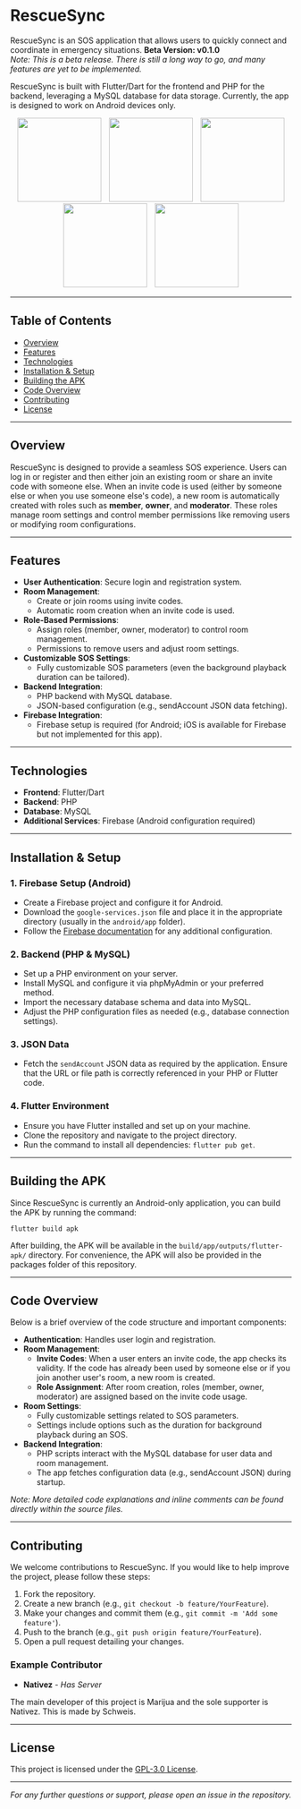 # RescueSync

RescueSync is an SOS application that allows users to quickly connect and coordinate in emergency situations. **Beta Version: v0.1.0**  
*Note: This is a beta release. There is still a long way to go, and many features are yet to be implemented.*

RescueSync is built with Flutter/Dart for the frontend and PHP for the backend, leveraging a MySQL database for data storage. Currently, the app is designed to work on Android devices only.

<!-- Insert application images/screenshots here -->
<p align="center">
  <img src="https://github.com/user-attachments/assets/d7dfc207-01b1-46d4-a0bf-3516400135a1" width="150" style="margin: 0 5px;" />
  <img src="https://github.com/user-attachments/assets/7fca7cea-5abf-462c-8992-f5b41e2dfc34" width="150" style="margin: 0 5px;" />
  <img src="https://github.com/user-attachments/assets/47a32429-2a52-4348-9c49-d9a9ee41ffcd" width="150" style="margin: 0 5px;" />
  <img src="https://github.com/user-attachments/assets/aedde814-977b-4ab0-822d-5df8f3657b88" width="150" style="margin: 0 5px;" />
  <img src="https://github.com/user-attachments/assets/4b1e7448-f614-4702-999c-43f9007eb7a5" width="150" style="margin: 0 5px;" />
</p>



---

## Table of Contents

- [Overview](#overview)
- [Features](#features)
- [Technologies](#technologies)
- [Installation & Setup](#installation--setup)
- [Building the APK](#building-the-apk)
- [Code Overview](#code-overview)
- [Contributing](#contributing)
- [License](#license)

---

## Overview

RescueSync is designed to provide a seamless SOS experience. Users can log in or register and then either join an existing room or share an invite code with someone else. When an invite code is used (either by someone else or when you use someone else's code), a new room is automatically created with roles such as **member**, **owner**, and **moderator**. These roles manage room settings and control member permissions like removing users or modifying room configurations.

---

## Features

- **User Authentication**: Secure login and registration system.
- **Room Management**: 
  - Create or join rooms using invite codes.
  - Automatic room creation when an invite code is used.
- **Role-Based Permissions**: 
  - Assign roles (member, owner, moderator) to control room management.
  - Permissions to remove users and adjust room settings.
- **Customizable SOS Settings**: 
  - Fully customizable SOS parameters (even the background playback duration can be tailored).
- **Backend Integration**: 
  - PHP backend with MySQL database.
  - JSON-based configuration (e.g., sendAccount JSON data fetching).
- **Firebase Integration**: 
  - Firebase setup is required (for Android; iOS is available for Firebase but not implemented for this app).

---

## Technologies

- **Frontend**: Flutter/Dart
- **Backend**: PHP
- **Database**: MySQL
- **Additional Services**: Firebase (Android configuration required)

---

## Installation & Setup

### 1. Firebase Setup (Android)

- Create a Firebase project and configure it for Android.
- Download the ```google-services.json``` file and place it in the appropriate directory (usually in the `android/app` folder).
- Follow the [Firebase documentation](https://firebase.google.com/docs/android/setup) for any additional configuration.

### 2. Backend (PHP & MySQL)

- Set up a PHP environment on your server.
- Install MySQL and configure it via phpMyAdmin or your preferred method.
- Import the necessary database schema and data into MySQL.
- Adjust the PHP configuration files as needed (e.g., database connection settings).

### 3. JSON Data

- Fetch the `sendAccount` JSON data as required by the application. Ensure that the URL or file path is correctly referenced in your PHP or Flutter code.

### 4. Flutter Environment

- Ensure you have Flutter installed and set up on your machine.
- Clone the repository and navigate to the project directory.
- Run the command to install all dependencies: ```flutter pub get```.

---

## Building the APK

Since RescueSync is currently an Android-only application, you can build the APK by running the command:

```flutter build apk```

After building, the APK will be available in the `build/app/outputs/flutter-apk/` directory. For convenience, the APK will also be provided in the packages folder of this repository.

---

## Code Overview

Below is a brief overview of the code structure and important components:

- **Authentication**: Handles user login and registration.
- **Room Management**: 
  - **Invite Codes**: When a user enters an invite code, the app checks its validity. If the code has already been used by someone else or if you join another user's room, a new room is created.
  - **Role Assignment**: After room creation, roles (member, owner, moderator) are assigned based on the invite code usage.
- **Room Settings**: 
  - Fully customizable settings related to SOS parameters.
  - Settings include options such as the duration for background playback during an SOS.
- **Backend Integration**: 
  - PHP scripts interact with the MySQL database for user data and room management.
  - The app fetches configuration data (e.g., sendAccount JSON) during startup.

*Note: More detailed code explanations and inline comments can be found directly within the source files.*

---

## Contributing

We welcome contributions to RescueSync. If you would like to help improve the project, please follow these steps:

1. Fork the repository.
2. Create a new branch (e.g., ```git checkout -b feature/YourFeature```).
3. Make your changes and commit them (e.g., ```git commit -m 'Add some feature'```).
4. Push to the branch (e.g., ```git push origin feature/YourFeature```).
5. Open a pull request detailing your changes.

### Example Contributor

- **Nativez** - *Has Server*

The main developer of this project is Marijua and the sole supporter is Nativez. This is made by Schweis.

---

## License

This project is licensed under the [GPL-3.0 License](LICENSE).

---

*For any further questions or support, please open an issue in the repository.*
